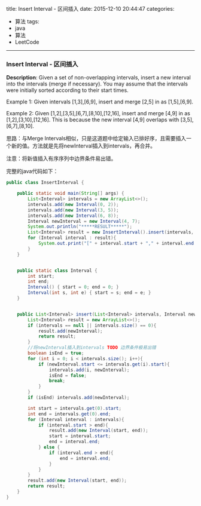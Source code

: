 



title: Insert Interval - 区间插入
date: 2015-12-10 20:44:47
categories: 
- 算法
tags: 
- java
- 算法
- LeetCode
<!--updated: 2015-12-10 21:40:47-->
---

### Insert Interval - 区间插入

**Description**: Given a set of non-overlapping intervals, insert a new interval into the intervals (merge if necessary). You may assume that the intervals were initially sorted according to their start times.
 
 Example 1:
 Given intervals [1,3],[6,9], insert and merge [2,5] in as [1,5],[6,9].
 
 Example 2:
 Given [1,2],[3,5],[6,7],[8,10],[12,16], insert and merge [4,9] in as [1,2],[3,10],[12,16].
 This is because the new interval [4,9] overlaps with [3,5],[6,7],[8,10].

思路：与Merge Intervals相似，只是这道题中给定输入已排好序，且需要插入一个新的值。方法就是先将newInterval插入到intervals，再合并。

注意：将新值插入有序序列中边界条件易出错。

完整的java代码如下：

```java
public class InsertInterval {

    public static void main(String[] args) {
        List<Interval> intervals = new ArrayList<>();
        intervals.add(new Interval(0, 2));
        intervals.add(new Interval(3, 5));
        intervals.add(new Interval(6, 8));
        Interval newInterval = new Interval(4, 7);
        System.out.println("*****RESULT*****");
        List<Interval> result = new InsertInterval().insert(intervals, newInterval);
        for (Interval interval : result){
            System.out.print("[" + interval.start + "," + interval.end + "] ");
        }
    }


    public static class Interval {
        int start;
        int end;
        Interval() { start = 0; end = 0; }
        Interval(int s, int e) { start = s; end = e; }
    }


    public List<Interval> insert(List<Interval> intervals, Interval newInterval) {
        List<Interval> result = new ArrayList<>();
        if (intervals == null || intervals.size() == 0){
            result.add(newInterval);
            return result;
        }
        //将newInterval插入到intervals TODO 边界条件极易出错
        boolean isEnd = true;
        for (int i = 0; i < intervals.size(); i++){
            if (newInterval.start <= intervals.get(i).start){
                intervals.add(i, newInterval);
                isEnd = false;
                break;
            }
        }
        if (isEnd) intervals.add(newInterval);

        int start = intervals.get(0).start;
        int end = intervals.get(0).end;
        for (Interval interval : intervals){
            if (interval.start > end){
                result.add(new Interval(start, end));
                start = interval.start;
                end = interval.end;
            } else {
                if (interval.end > end){
                    end = interval.end;
                }
            }
        }
        result.add(new Interval(start, end));
        return result;
    }
}
```
